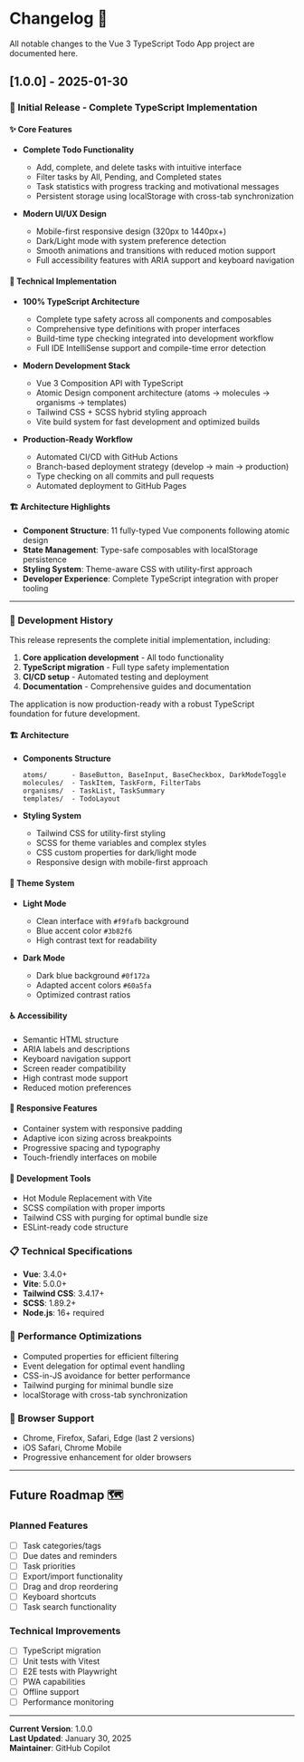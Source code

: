 # Changelog 📝

All notable changes to the Vue 3 TypeScript Todo App project are documented here.

## [1.0.0] - 2025-01-30

### 🎉 Initial Release - Complete TypeScript Implementation

#### ✨ Core Features

- **Complete Todo Functionality**

  - Add, complete, and delete tasks with intuitive interface
  - Filter tasks by All, Pending, and Completed states
  - Task statistics with progress tracking and motivational messages
  - Persistent storage using localStorage with cross-tab synchronization

- **Modern UI/UX Design**
  - Mobile-first responsive design (320px to 1440px+)
  - Dark/Light mode with system preference detection
  - Smooth animations and transitions with reduced motion support
  - Full accessibility features with ARIA support and keyboard navigation

#### 🔧 Technical Implementation

- **100% TypeScript Architecture**

  - Complete type safety across all components and composables
  - Comprehensive type definitions with proper interfaces
  - Build-time type checking integrated into development workflow
  - Full IDE IntelliSense support and compile-time error detection

- **Modern Development Stack**

  - Vue 3 Composition API with TypeScript
  - Atomic Design component architecture (atoms → molecules → organisms → templates)
  - Tailwind CSS + SCSS hybrid styling approach
  - Vite build system for fast development and optimized builds

- **Production-Ready Workflow**
  - Automated CI/CD with GitHub Actions
  - Branch-based deployment strategy (develop → main → production)
  - Type checking on all commits and pull requests
  - Automated deployment to GitHub Pages

#### 🏗️ Architecture Highlights

- **Component Structure**: 11 fully-typed Vue components following atomic design
- **State Management**: Type-safe composables with localStorage persistence
- **Styling System**: Theme-aware CSS with utility-first approach
- **Developer Experience**: Complete TypeScript integration with proper tooling

---

### 📝 Development History

This release represents the complete initial implementation, including:

1. **Core application development** - All todo functionality
2. **TypeScript migration** - Full type safety implementation
3. **CI/CD setup** - Automated testing and deployment
4. **Documentation** - Comprehensive guides and documentation

The application is now production-ready with a robust TypeScript foundation for future development.

#### 🏗️ Architecture

- **Components Structure**

  ```
  atoms/      - BaseButton, BaseInput, BaseCheckbox, DarkModeToggle
  molecules/  - TaskItem, TaskForm, FilterTabs
  organisms/  - TaskList, TaskSummary
  templates/  - TodoLayout
  ```

- **Styling System**
  - Tailwind CSS for utility-first styling
  - SCSS for theme variables and complex styles
  - CSS custom properties for dark/light mode
  - Responsive design with mobile-first approach

#### 🎨 Theme System

- **Light Mode**

  - Clean interface with `#f9fafb` background
  - Blue accent color `#3b82f6`
  - High contrast text for readability

- **Dark Mode**
  - Dark blue background `#0f172a`
  - Adapted accent colors `#60a5fa`
  - Optimized contrast ratios

#### ♿ Accessibility

- Semantic HTML structure
- ARIA labels and descriptions
- Keyboard navigation support
- Screen reader compatibility
- High contrast mode support
- Reduced motion preferences

#### 📱 Responsive Features

- Container system with responsive padding
- Adaptive icon sizing across breakpoints
- Progressive spacing and typography
- Touch-friendly interfaces on mobile

#### 🔧 Development Tools

- Hot Module Replacement with Vite
- SCSS compilation with proper imports
- Tailwind CSS with purging for optimal bundle size
- ESLint-ready code structure

### 📋 Technical Specifications

- **Vue**: 3.4.0+
- **Vite**: 5.0.0+
- **Tailwind CSS**: 3.4.17+
- **SCSS**: 1.89.2+
- **Node.js**: 16+ required

### 🚀 Performance Optimizations

- Computed properties for efficient filtering
- Event delegation for optimal event handling
- CSS-in-JS avoidance for better performance
- Tailwind purging for minimal bundle size
- localStorage with cross-tab synchronization

### 🧪 Browser Support

- Chrome, Firefox, Safari, Edge (last 2 versions)
- iOS Safari, Chrome Mobile
- Progressive enhancement for older browsers

---

## Future Roadmap 🗺️

### Planned Features

- [ ] Task categories/tags
- [ ] Due dates and reminders
- [ ] Task priorities
- [ ] Export/import functionality
- [ ] Drag and drop reordering
- [ ] Keyboard shortcuts
- [ ] Task search functionality

### Technical Improvements

- [ ] TypeScript migration
- [ ] Unit tests with Vitest
- [ ] E2E tests with Playwright
- [ ] PWA capabilities
- [ ] Offline support
- [ ] Performance monitoring

---

**Current Version**: 1.0.0  
**Last Updated**: January 30, 2025  
**Maintainer**: GitHub Copilot
